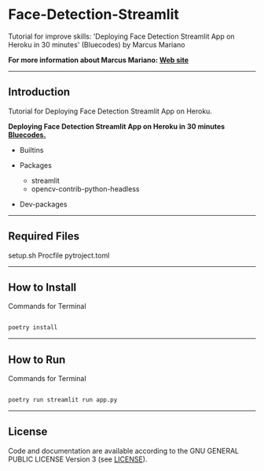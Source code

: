 # Face-Detection-Streamlit

Tutorial for improve skills: 'Deploying Face Detection Streamlit App on Heroku in 30 minutes' (Bluecodes) by Marcus Mariano


**For more information about Marcus Mariano: [Web site](https://marcusmariano.github.io/mmariano/)**

---

## Introduction

Tutorial for Deploying Face Detection Streamlit App on Heroku.

**Deploying Face Detection Streamlit App on Heroku in 30 minutes [Bluecodes.](https://www.youtube.com/watch?v=WJpL-krgmqs&t=1108s)**

- Builtins    

- Packages
    - streamlit
    - opencv-contrib-python-headless

- Dev-packages

---

## Required Files
setup.sh
Procfile
pytroject.toml

---

## How to Install

Commands for Terminal
```sh

poetry install

```

---

## How to Run

Commands for Terminal
```sh

poetry run streamlit run app.py

```

---

## License

Code and documentation are available according to the GNU GENERAL PUBLIC LICENSE Version 3 (see [LICENSE](https://www.gnu.org/licenses/gpl.html)).

